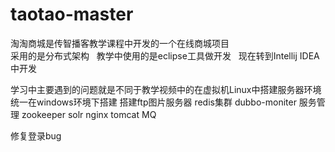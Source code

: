 # taotao-master


淘淘商城是传智播客教学课程中开发的一个在线商城项目    
采用的是分布式架构   
教学中使用的是eclipse工具做开发   现在转到Intellij IDEA 中开发  

学习中主要遇到的问题就是不同于教学视频中的在虚拟机Linux中搭建服务器环境    
统一在windows环境下搭建   搭建ftp图片服务器    redis集群    dubbo-moniter 服务管理
zookeeper     solr     nginx       tomcat    MQ   



修复登录bug
